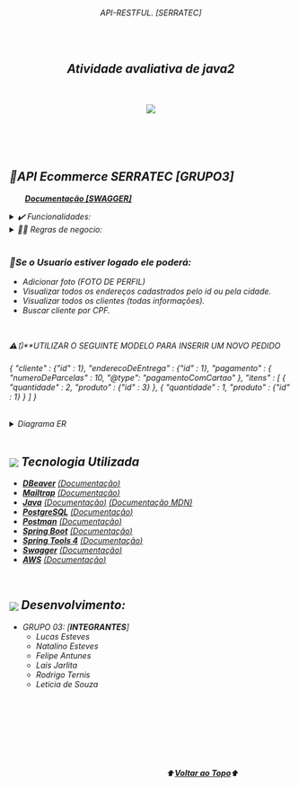 <div align="center">
<i><h6> API-RESTFUL. [SERRATEC]
  
</div>
<a name="back-to-top">

<p align="center">
  <a href="">
    <img width="300px" src="" alt="">
   </a>
</p>

 <p>
    <h2 align="center">
 Atividade avaliativa de java2
  </h2>
  </p> 
  </br>
<br>
<div align="center">
  <img width="500px" src="https://i.imgur.com/H5Pd8Ah.png">
  <br>  </br>
   <br>  </br>
</div>
<br>

## 🔑API Ecommerce SERRATEC [GRUPO3]
&nbsp;&nbsp;&nbsp;&nbsp;&nbsp;&nbsp; <a href="https://apiserratec.herokuapp.com/swagger-ui.html#/">**Documentação [SWAGGER]**  </a>

<details>
  <summary>✔️ Funcionalidades:</summary>
      <p align="justify">
      1:  CRUD Cliente<br>
      2:  CRUD Produto <br>
      3:  CRUD PEDIDO<br>
      4:  CRUD ENDERECO<br>
      5:  Pesquisas personalizadas<br>
      6:  Pesquisas por paginação<br>
      7:  Armazenamento de fotos utilizando o AMAZON S3<br>
      8:  Pagamento com cartao <br>
      9:  Escolher opção de pagamento<br>
     10: Desconto por pedido<br>
     11: Validação de cpf<br>
     12: Validação de E-mail<br>
     13: Exceptions Personalizadas<br>
     14: Codigos de retorno no padrão do http<br>
      
  </details>
  
  <details>
  <summary>👨‍💼 Regras de negocio:</summary>
      <p align="justify">
      1:  Categoria possui varios produtos <br>
      2:  Produto pertence somente a uma categoria <br>
      3:  Cliente deve possuir OBRIGATORIAMENTE UM CELULAR<br>
      4:  Cliente deve possuir OBRIGATORIAMENTE UM ENDEREÇO<br>
      5:  Clietne  <br>
  </details>
<BR>


### 📖Se o Usuario estiver logado ele poderá:
- Adicionar foto (FOTO DE PERFIL)
- Visualizar todos os endereços cadastrados pelo id ou pela cidade.<br> 
- Visualizar todos os clientes (todas informações).<br> 
- Buscar cliente por CPF.<br> 

<BR>


⚠️🔃**UTILIZAR O SEGUINTE MODELO PARA INSERIR UM NOVO PEDIDO <br><br> 
{
 "cliente" : {"id" : 1},
 "enderecoDeEntrega" : {"id" : 1},
 "pagamento" : {
 "numeroDeParcelas" : 10,
 "@type": "pagamentoComCartao"
 },
 "itens" : [
 {
 "quantidade" : 2,
 "produto" : {"id" : 3}
 },
 {
 "quantidade" : 1,
 "produto" : {"id" : 1}
 }
 ]
}



<br>
<details>
<summary>Diagrama ER</summary>
<img align="center" src="assets/Class Diagrama.jpg">
</details>

<br>
     


## <img  height="45px" align="center" src="https://github.com/marcosbarker/serratec.residencia/blob/main/assets/stockrocketgif.gif"> Tecnologia Utilizada
- [**DBeaver**](https://dbeaver.io/)    [(*Documentação*)](https://dbeaver.com/docs/wiki/)
- [**Mailtrap**](https://mailtrap.io/)    [(*Documentação*)](https://mailtrap.docs.apiary.io/#)    
- [**Java**](https://www.oracle.com/java/technologies/)    [(*Documentação*)](https://docs.oracle.com/en/java/)    [(*Documentação MDN*)](https://developer.mozilla.org/en-US/docs/Glossary/Java)
- [**PostgreSQL**](https://www.postgresql.org/)    [(*Documentação*)](http://pgdocptbr.sourceforge.net/pg80/index.html)
- [**Postman**](https://www.postman.com/downloads/)    [(*Documentação*)](https://learning.postman.com/docs/getting-started/introduction/)
- [**Spring Boot**](https://spring.io/)    [(*Documentação*)](https://spring.io/projects/spring-boot)
- [**Spring Tools 4**](https://spring.io/tools)    [(*Documentação*)](https://github.com/spring-projects/sts4/wiki)
- [**Swagger**](https://swagger.io/)    [(*Documentação*)](https://swagger.io/solutions/api-documentation/) 
- [**AWS**](https://swagger.io/)    [(*Documentação*)](https://docs.aws.amazon.com/pt_br/)      
     
<br>
  
 
## <img height="45px" align="center" src="https://github.com/luqui2/Sistema-para-Viagens-/blob/main/src/imagens/set.gif">   Desenvolvimento:
- GRUPO 03: [**INTEGRANTES**] 
  <br>
  - Lucas Esteves
  - Natalino Esteves
  - Felipe Antunes
  - Lais Jarlita
  - Rodrigo Ternis
  - Leticia de Souza

 <br>
<div align="center">      
 

  <br></br>
 
 </div>
<br> 
<br>
</p>



&emsp;&emsp;&emsp;&emsp;&emsp;&emsp;&emsp;&emsp;&emsp;&emsp;&emsp;&emsp;&emsp;&emsp;&emsp;&emsp;&emsp;&emsp;&emsp;&emsp;⬆️[**Voltar ao Topo**](#back-to-top)⬆️
